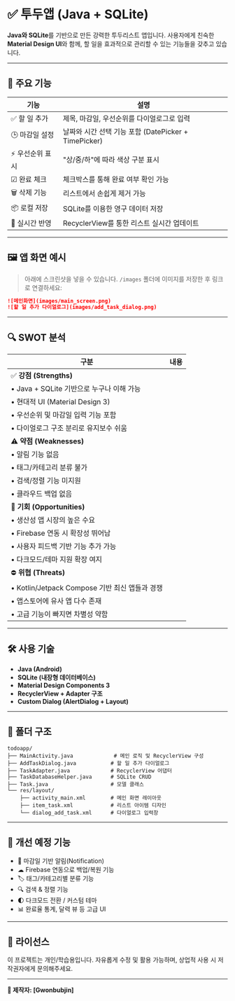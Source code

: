 # ✅ 투두앱 (Java + SQLite)

**Java와 SQLite**를 기반으로 만든 강력한 투두리스트 앱입니다. 사용자에게 친숙한 **Material Design UI**와 함께, 할 일을 효과적으로 관리할 수 있는 기능들을 갖추고 있습니다.

---

## 🌟 주요 기능

| 기능        | 설명                                        |
| --------- | ----------------------------------------- |
| ✅ 할 일 추가  | 제목, 마감일, 우선순위를 다이얼로그로 입력                  |
| 🕒 마감일 설정 | 날짜와 시간 선택 기능 포함 (DatePicker + TimePicker) |
| ⚡ 우선순위 표시 | "상/중/하"에 따라 색상 구분 표시                      |
| ☑ 완료 체크   | 체크박스를 통해 완료 여부 확인 가능                      |
| 🗑 삭제 기능  | 리스트에서 손쉽게 제거 가능                           |
| 📦 로컬 저장  | SQLite를 이용한 영구 데이터 저장                     |
| 🔄 실시간 반영 | RecyclerView를 통한 리스트 실시간 업데이트             |

---

## 🖼 앱 화면 예시

> 아래에 스크린샷을 넣을 수 있습니다. `/images` 폴더에 이미지를 저장한 후 링크로 연결하세요:

```markdown
![메인화면](images/main_screen.png)
![할 일 추가 다이얼로그](images/add_task_dialog.png)
```

---

## 🔍 SWOT 분석

| 구분                                    | 내용 |
| ------------------------------------- | -- |
| ✅ **강점 (Strengths)**                  |    |
| • Java + SQLite 기반으로 누구나 이해 가능        |    |
| • 현대적 UI (Material Design 3)          |    |
| • 우선순위 및 마감일 입력 기능 포함                 |    |
| • 다이얼로그 구조 분리로 유지보수 쉬움                |    |
| ⚠ **약점 (Weaknesses)**                 |    |
| • 알림 기능 없음                            |    |
| • 태그/카테고리 분류 불가                       |    |
| • 검색/정렬 기능 미지원                        |    |
| • 클라우드 백업 없음                          |    |
| 🚀 **기회 (Opportunities)**             |    |
| • 생산성 앱 시장의 높은 수요                     |    |
| • Firebase 연동 시 확장성 뛰어남               |    |
| • 사용자 피드백 기반 기능 추가 가능                 |    |
| • 다크모드/테마 지원 확장 여지                    |    |
| ⛔ **위협 (Threats)**                    |    |
| • Kotlin/Jetpack Compose 기반 최신 앱들과 경쟁 |    |
| • 앱스토어에 유사 앱 다수 존재                    |    |
| • 고급 기능이 빠지면 차별성 약함                   |    |

---

## 🛠 사용 기술

* **Java (Android)**
* **SQLite (내장형 데이터베이스)**
* **Material Design Components 3**
* **RecyclerView + Adapter 구조**
* **Custom Dialog (AlertDialog + Layout)**

---

## 📁 폴더 구조

```
todoapp/
├── MainActivity.java             # 메인 로직 및 RecyclerView 구성
├── AddTaskDialog.java           # 할 일 추가 다이얼로그
├── TaskAdapter.java             # RecyclerView 어댑터
├── TaskDatabaseHelper.java      # SQLite CRUD
├── Task.java                    # 모델 클래스
└── res/layout/
    ├── activity_main.xml        # 메인 화면 레이아웃
    ├── item_task.xml            # 리스트 아이템 디자인
    └── dialog_add_task.xml      # 다이얼로그 입력창
```

---

## 🧩 개선 예정 기능

* 🔔 마감일 기반 알림(Notification)
* ☁ Firebase 연동으로 백업/복원 기능
* 🏷 태그/카테고리별 분류 기능
* 🔍 검색 & 정렬 기능
* 🌓 다크모드 전환 / 커스텀 테마
* 📊 완료율 통계, 달력 뷰 등 고급 UI

---

## 📜 라이선스

이 프로젝트는 개인/학습용입니다. 자유롭게 수정 및 활용 가능하며, 상업적 사용 시 저작권자에게 문의해주세요.

---

**💙 제작자: \[Gwonbubjin]**

